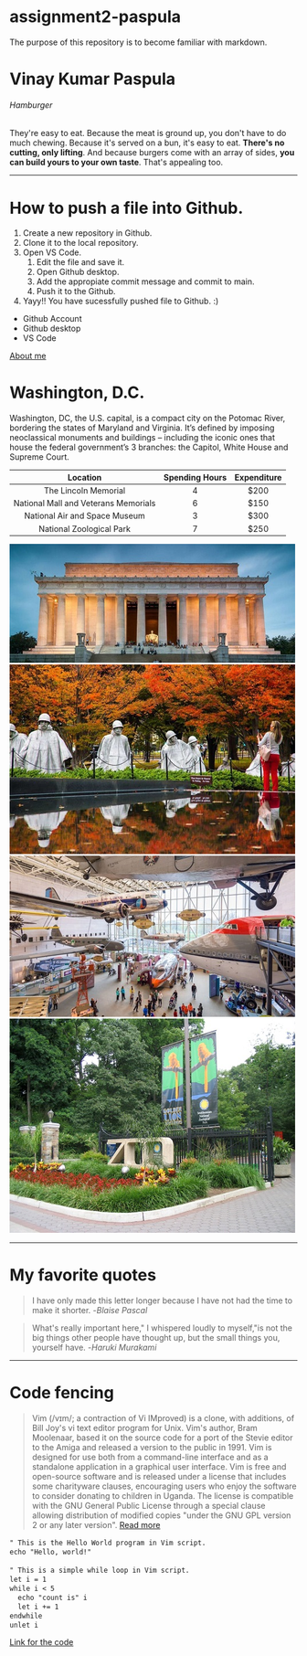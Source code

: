 # assignment2-paspula
The purpose of this repository is to become familiar with markdown.

# Vinay Kumar Paspula
###### Hamburger
They're easy to eat. Because the meat is ground up, you don't have to do much chewing. Because it's served on a bun, it's easy to eat. **There's no cutting, only lifting**. And because burgers come with an array of sides, **you can build yours to your own taste**. That's appealing too.

---
# How to push a file into Github.
1. Create a new repository in Github.
2. Clone it to the local repository.
3. Open VS Code.
    1. Edit the file and save it.
    2. Open Github desktop.
    3. Add the appropiate commit message and commit to main.
    4. Push it to the Github.
4. Yayy!! You have sucessfully pushed file to Github. :)
 
- Github Account
- Github desktop
- VS Code

[About me](https://github.com/vinaypaspula/assignment2-paspula/blob/main/AboutMe.md)

# Washington, D.C.

Washington, DC, the U.S. capital, is a compact city on the Potomac River, bordering the states of Maryland and Virginia. It’s defined by imposing neoclassical monuments and buildings – including the iconic ones that house the federal government’s 3 branches: the Capitol, White House and Supreme Court. 

| Location | Spending Hours | Expenditure |
| :---:    | :---:          | :---:       |
| The Lincoln Memorial | 4 | $200
|National Mall and Veterans Memorials| 6 | $150
|National Air and Space Museum| 3 | $300
|National Zoological Park | 7 | $250

![The Lincoln Memorial](images/lm.jpg)
![National Mall and Veterans Memorials](images/nm.jpg)
![National Air and Space Museum](images/sm.jpg)
![National Zoological Park](images/zp.jpg)


---
# My favorite quotes

>I have only made this letter longer because I have not had the time to make it shorter. -*Blaise Pascal*

>What's really important here," I whispered loudly to myself,"is not the big things other people have thought up, but the small things you, yourself have. -*Haruki Murakami*

---
# Code fencing
>Vim (/vɪm/; a contraction of Vi IMproved) is a clone, with additions, of Bill Joy's vi text editor program for Unix. Vim's author, Bram Moolenaar, based it on the source code for a port of the Stevie editor to the Amiga and released a version to the public in 1991. Vim is designed for use both from a command-line interface and as a standalone application in a graphical user interface. Vim is free and open-source software and is released under a license that includes some charityware clauses, encouraging users who enjoy the software to consider donating to children in Uganda. The license is compatible with the GNU General Public License through a special clause allowing distribution of modified copies "under the GNU GPL version 2 or any later version". [Read more](https://en.wikipedia.org/wiki/Vim_(text_editor))

```
" This is the Hello World program in Vim script.
echo "Hello, world!"

" This is a simple while loop in Vim script.
let i = 1
while i < 5
  echo "count is" i
  let i += 1
endwhile
unlet i
```
[Link for the code](https://en.wikipedia.org/wiki/Vim_(text_editor)#Vim_script)